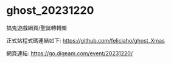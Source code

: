 # ghost_20231220
搞鬼遊戲網頁/聖誕轉轉樂

正式站程式碼連結如下:
https://github.com/feliciaho/ghost_Xmas

網頁連結:
https://go.digeam.com/event/20231220/
